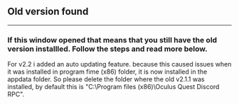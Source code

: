 ## Old version found
---
### If this window opened that means that you still have the old version installled. Follow the steps and read more below.  
For v2.2 i added an auto updating feature. because this caused issues when it was installed in program fime (x86) folder, it is now installed in the appdata folder.
So please delete the folder where the old v2.1.1 was installed, by default this is "C:\Program files (x86)\Oculus Quest Discord RPC".
